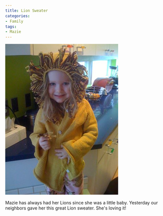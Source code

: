 ```yaml
---
title: Lion Sweater
categories:
- Family
tags:
- Mazie
---
```


![](/assets/posts/2009/603d6bf8ea7e5570c09561fe77f1ab9f.png)
  



Mazie has always had her Lions since she was a little baby. Yesterday our neighbors gave her this great Lion sweater. She's loving it!
